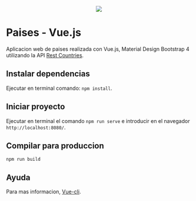<p align="center">
  <a href="https://www.buymeacoffee.com/cmurestudillos"><img src="https://img.buymeacoffee.com/button-api/?text=Buy me a coffee&emoji=&slug=cmurestudillos&button_colour=FFDD00&font_colour=000000&font_family=Cookie&outline_colour=000000&coffee_colour=ffffff"></a>
</p>

# Paises - Vue.js

Aplicacion web de paises realizada con Vue.js, Material Design Bootstrap 4 utilizando la API [Rest Countries](http://restcountries.eu/).

## Instalar dependencias
Ejecutar en terminal comando: `npm install`.

## Iniciar proyecto
Ejecutar en terminal el comando `npm run serve` e introducir en el navegador `http://localhost:8080/`.

## Compilar para produccion
`npm run build`

## Ayuda
Para mas informacion, [Vue-cli](https://cli.vuejs.org/config/).

